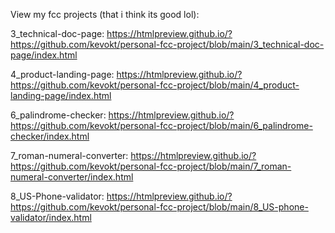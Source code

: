 View my fcc projects (that i think its good lol): 

3_technical-doc-page:
https://htmlpreview.github.io/?https://github.com/kevokt/personal-fcc-project/blob/main/3_technical-doc-page/index.html

4_product-landing-page:
https://htmlpreview.github.io/?https://github.com/kevokt/personal-fcc-project/blob/main/4_product-landing-page/index.html

6_palindrome-checker:
https://htmlpreview.github.io/?https://github.com/kevokt/personal-fcc-project/blob/main/6_palindrome-checker/index.html

7_roman-numeral-converter:
https://htmlpreview.github.io/?https://github.com/kevokt/personal-fcc-project/blob/main/7_roman-numeral-converter/index.html

8_US-Phone-validator:
https://htmlpreview.github.io/?https://github.com/kevokt/personal-fcc-project/blob/main/8_US-phone-validator/index.html

